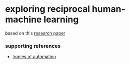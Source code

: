 # exploring reciprocal human-machine learning 
based on this [research paper](https://pubsonline.informs.org/doi/10.1287/mnsc.2022.03518)

### supporting references
- [Ironies of automation](https://ckrybus.com/static/papers/Bainbridge_1983_Automatica.pdf)
